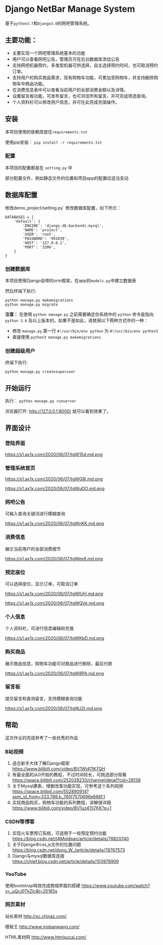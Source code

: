 # Django NetBar Manage System

基于`python3.7`和`Django3.0`的网吧管理系统。

## 主要功能：

- 主要实现一个网吧管理系统基本的功能
- 用户可以查看网吧公告，管理员可在后台数据库添加公告
- 支持网吧机器预约，多类型机器可供选择，自主选择预约时间，也可取消预约订单。
- 支持用户的购买商品需求，现有购物车功能，可累加至购物车，并支持删除购物车中商品功能。
- 在消费信息表中可以查看当前用户的全部消费金额以及详情。
- 设置留言板功能，可发布留言，也可浏览所有留言，并可完成筛选查询。
- 个人资料栏可以修改用户信息，并可在此完成充值操作。

## 安装

本项目使用的依赖库放在`requirements.txt`

使用pip安装： `pip install -r requirements.txt`

### 配置

本项目的配置都是在 `setting.py` 中

部分配置文件，例如静态文件的位置和项目app的配置应适当变动

## 数据库配置

修改demo_project/setting.py` 修改数据库配置，如下所示：

```
DATABASES = {
    'default': {
        'ENGINE': 'django.db.backends.mysql',
        'NAME': 'project',
        'USER': 'root',
        'PASSWORD': '991030',
        'HOST': '127.0.0.1',
        'PORT': '3306',
    }
}
```

### 创建数据库

本项目使用Django自带的orm框架，在app的`models.py`中建立数据表

然后终端下执行:

```
python manage.py makemigrations
python manage.py migrate
```

**注意：** 在使用 `python manage.py` 之前需要确定你系统中的 `python` 命令是指向 `python 3.6` 及以上版本的。如果不是如此，请使用以下两种方式中的一种：

- 修改 `manage.py` 第一行 `#!/usr/bin/env python` 为 `#!/usr/bin/env python3`
- 直接使用 `python3 manage.py makemigrations`

### 创建超级用户

终端下执行:

```
python manage.py createsuperuser
```

## 开始运行

执行： `python manage.py runserver`

浏览器打开: http://127.0.0.1:8000/ 就可以看到效果了。

## 界面设计

### 登陆界面

https://s1.ax1x.com/2020/06/07/tgW15d.md.png

### 管理系统首页

https://s1.ax1x.com/2020/06/07/tgWG8I.md.png

https://s1.ax1x.com/2020/06/07/tgWuDO.md.png

### 网吧公告

可输入查询关键词进行模糊查询

https://s1.ax1x.com/2020/06/07/tgWnKK.md.png

### 消费信息

展示当前用户的全部消费细节

https://s1.ax1x.com/2020/06/07/tgWev6.md.png

### 预定座位

可以选择座位，显示订单，可取消订单

https://s1.ax1x.com/2020/06/07/tgWlUH.md.png

https://s1.ax1x.com/2020/06/07/tgWQVe.md.png

### 个人信息

个人资料栏，可进行信息编辑和充值

https://s1.ax1x.com/2020/06/07/tgWKbD.md.png

### 购买商品

展示商品信息，购物车功能可对商品进行剔除，最后付款

https://s1.ax1x.com/2020/06/07/tgW8PA.md.png

### 留言板

提交留言和查询留言，支持模糊查询功能

https://s1.ax1x.com/2020/06/07/tgWJ2t.md.png

## 帮助

这次作业的完成参考了一些优秀的作品

### B站视频

1. 适合新手大体了解Django框架 https://www.bilibili.com/video/BV1Wt411K7QH
2. 有最全面的从0开始的教程，不过时间较长，可挑选部分观看 https://space.bilibili.com/252028233/channel/detail?cid=28138
3. 关于Mysql建表，增删改查功能实现，可参考这个系列视频 https://space.bilibili.com/502890914?spm_id_from=333.788.b_765f7570696e666f.1
4. 实现商品购买，购物车功能的系列教程，讲解很详细 https://www.bilibili.com/video/BV1uz411i7KK?p=1

### CSDN等博客

1. 实现火车票预订系统，可适用于一些预定预约功能  https://blog.csdn.net/IAMoldpan/article/details/78820740
2. 关于Django中css,js文件的位置问题  https://blog.csdn.net/dong_W_/article/details/78767573
3. Django与mysql数据库连接  https://chief.blog.csdn.net/article/details/103978909

### YouTube

使用bootstrap特效完成商城界面的搭建 https://www.youtube.com/watch?v=_uQrJ0TkZlc&t=20165s

### 网页素材

站长素材 http://sc.chinaz.com/

模板王 http://www.mobanwang.com/

HTML素材网 http://www.htmlsucai.com/